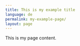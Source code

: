 ```yaml
---
title: This is my example title
language: de
permalink: my-example-page/
layout: page
---
```


This is my page content.
